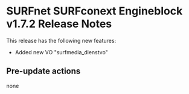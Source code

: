 # SURFnet SURFconext Engineblock v1.7.2 Release Notes #

This release has the following new features:
* Added new VO "surfmedia_dienstvo"


Pre-update actions
------------------

none
